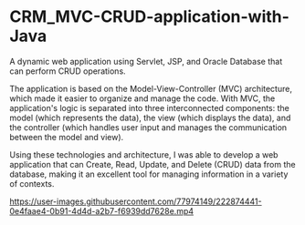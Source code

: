 # CRM_MVC-CRUD-application-with-Java

A dynamic web application using Servlet, JSP, and Oracle Database that can perform CRUD operations.

The application is based on the Model-View-Controller (MVC) architecture, which made it 
easier to organize and manage the code. With MVC, the application's logic is separated 
into three interconnected components: the model (which represents the data), the view 
(which displays the data), and the controller (which handles user input and manages the
communication between the model and view).

Using these technologies and architecture, I was able to develop a web application that 
can Create, Read, Update, and Delete (CRUD) data from the database, making it an excellent
tool for managing information in a variety of contexts.

https://user-images.githubusercontent.com/77974149/222874441-0e4faae4-0b91-4d4d-a2b7-f6939dd7628e.mp4
